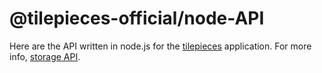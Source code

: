 # @tilepieces-official/node-API
Here are the API written in node.js for the [tilepieces](https://tilepieces.net) application.
For more info, [storage API](https://tilepieces.net/documentation/api/storage/index.html).
